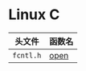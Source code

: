 # Linux C

|头文件|函数名|
|---------|----------------------------------------------|
|`fcntl.h`|[open](functions/fcntl_open.md)|
